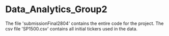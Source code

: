 # Data_Analytics_Group2
The file 'submissionFinal2804' contains the entire code for the project. 
The csv file 'SP1500.csv' contains all initial tickers used in the data. 
